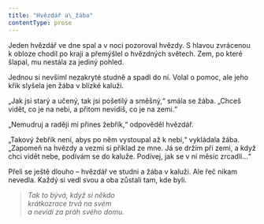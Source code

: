 ```yaml
---
title: "Hvězdář a\_žába"
contentType: prose
---
```


  

Jeden hvězdář ve dne spal a v noci pozoroval hvězdy. S hlavou zvrácenou k obloze chodil po kraji a přemýšlel o hvězdných světech. Zem, po které šlapal, mu nestála za jediný pohled.

Jednou si nevšiml nezakryté studně a spadl do ní. Volal o pomoc, ale jeho křik slyšela jen žába v blízké kaluži.

„Jak jsi starý a učený, tak jsi pošetilý a směšný,“ smála se žába. „Chceš vidět, co je na nebi, a přitom nevidíš, co je na zemi.“

„Nemudruj a raději mi přines žebřík,“ odpověděl hvězdář.

„Takový žebřík není, abys po něm vystoupal až k nebi,“ vykládala žába. „Zapomeň na hvězdy a vezmi si příklad ze mne. Já se držím při zemi, a když chci vidět nebe, podívám se do kaluže. Podívej, jak se v ní měsíc zrcadlí…“

Přeli se ještě dlouho – hvězdář ve studni a žába v kaluži. Ale řeč nikam nevedla. Každý si vedl svou a oba zůstali tam, kde byli.

> _Tak to bývá, když si někdo  
> krátkozrace trvá na svém  
> a nevidí za práh svého domu._
